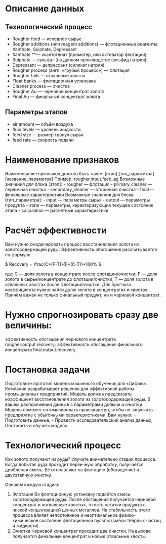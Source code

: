 # Описание данных
## Технологический процесс
- Rougher feed — исходное сырье
- Rougher additions (или reagent additions) — флотационные реагенты: Xanthate, Sulphate, Depressant
- Xanthate **— ксантогенат (промотер, или активатор флотации);
- Sulphate — сульфат (на данном производстве сульфид натрия);
- Depressant — депрессант (силикат натрия).
- Rougher process (англ. «грубый процесс») — флотация
- Rougher tails — отвальные хвосты
- Float banks — флотационная установка
- Cleaner process — очистка
- Rougher Au — черновой концентрат золота
- Final Au — финальный концентрат золота
## Параметры этапов
- air amount — объём воздуха
- fluid levels — уровень жидкости
- feed size — размер гранул сырья
- feed rate — скорость подачи

# Наименование признаков
Наименование признаков должно быть такое:
[этап].[тип_параметра].[название_параметра]
Пример: rougher.input.feed_ag
Возможные значения для блока [этап]:
	- rougher — флотация
	- primary_cleaner — первичная очистка
	- secondary_cleaner — вторичная очистка
	- final — финальные характеристики
Возможные значения для блока [тип_параметра]:
	- input — параметры сырья
	- output — параметры продукта
	- state — параметры, характеризующие текущее состояние этапа
	- calculation — расчётные характеристики

# Расчёт эффективности
Вам нужно смоделировать процесс восстановления золота из золотосодержащей руды.
Эффективность обогащения рассчитывается по формуле

$ Recovery = \frac{C*(F-T)}{F*(C-T)}*100% $

где:
C — доля золота в концентрате после флотации/очистки;
F — доля золота в сырье/концентрате до флотации/очистки;
T — доля золота в отвальных хвостах после флотации/очистки.
Для прогноза коэффициента нужно найти долю золота в концентратах и хвостах. Причём важен не только финальный продукт, но и черновой концентрат.

# Нужно спрогнозировать сразу две величины:
эффективность обогащения чернового концентрата rougher.output.recovery;
эффективность обогащения финального концентрата final.output.recovery.

# Постановка задачи
Подготовьте прототип модели машинного обучения для «Цифры». Компания разрабатывает решения для эффективной работы промышленных предприятий.
Модель должна предсказать коэффициент восстановления золота из золотосодержащей руды. В вашем распоряжении данные с параметрами добычи и очистки.
Модель поможет оптимизировать производство, чтобы не запускать предприятие с убыточными характеристиками.
Вам нужно:
	- Подготовить данные;
	- Провести исследовательский анализ данных;
Построить и обучить модель.

# Технологический процесс
Как золото получают из руды? Изучите внимательно стадии процесса.
Когда добытая руда проходит первичную обработку, получается дроблёная смесь. Её отправляют на флотацию (обогащение) и двухэтапную очистку.

Опишем каждую стадию:
1. Флотация
Во флотационную установку подаётся смесь золотосодержащей руды. После обогащения получается черновой концентрат и «отвальные хвосты», то есть остатки продукта с низкой концентрацией ценных металлов.
На стабильность этого процесса влияет непостоянное и неоптимальное физико-химическое состояние флотационной пульпы (смеси твёрдых частиц и жидкости).
2. Очистка
Черновой концентрат проходит две очистки. На выходе получается финальный концентрат и новые отвальные хвосты.

